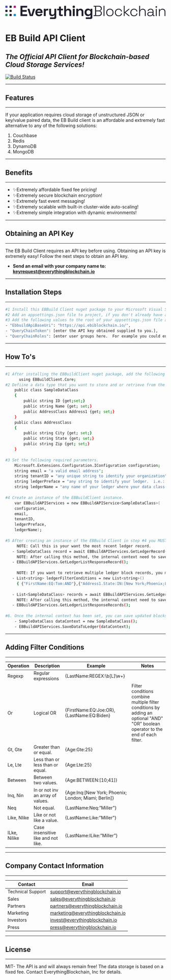 ﻿ [![N|Solid](https://github.com/832energytech/images/blob/main/logo.svg)](https://everythingblockchain.io)
# EB Build API Client
## _The Official API Client for Blockchain-based Cloud Storage Services!_

[![Build Status](https://travis-ci.org/joemccann/dillinger.svg?branch=master)](https://travis-ci.org/joemccann/dillinger)
___
## Features
___
If your application requires cloud storage of unstructured JSON or key/value paired data, the EB Build client is an affordable and extremely fast alternative to any of the following solutions:
1. Couchbase
2. Redis
3. DynamoDB
4. MongoDB

___
## Benefits
___
- ✨Extremely affordable fixed fee pricing!
- ✨Extremely secure blockchain encryption!
- ✨Extremely fast event messaging!
- ✨Extremely scalable with built-in cluster-wide auto-scaling!
- ✨Extremely simple integration with dynamic environments!


___
## Obtaining an API Key
___
The EB Build Client requires an API key before using.  Obtaining an API key is extremely easy! 
Follow the next steps to obtain an API key.
- **Send an email with your company name to:  keyrequest@everythingblockchain.io**

___
## Installation Steps
___
```sh
#1 Install this EBBuild Client nuget package to your Microsoft Visual Studio project.
#2 Add an appsettings.json file to project, if you don't already have an appsettings.json file added.
#3 Add the following values to the root of your appsettings.json file added to your project:
- "EbbuildApiBaseUri": "https://api.ebiblockchain.io/",
- "QueryChainToken": [enter the API key obtained supplied to you.],
- "QueryChainRoles": [enter user groups here.  For example you could enter: "Testers"],
```

___
## How To's
___
```sh
#1 After installing the EBBuildClient nuget package, add the following to your code:
      using EBBuildClient.Core;
#2 Defiine a data type that you want to store and or retrieve from the EBBuild cloud storage services.
    public class SampleDataClass
    {
        public string ID {get;set;}
        public string Name {get; set;}
        public AddressClass Address1 {get; set;}
    }
    public class AddressClass
    {
        public string City {get; set;}
        public string State {get; set;}
        public string Zip {get; set;}
    }
    
#3 Set the following required parameters.
    Microsoft.Extensions.Configuration.IConfiguration configuration;
    string email = "a valid email address";
    string tenantID = "any unique string to identify your organization";
    string ledgerPreface = "any string to identify your ledger.  i.e.: prod, qa, dev, crypto, etc.";
    string ledgerName = "any name of your ledger where your data class will be stored.  i.e. payments";
    
#4 Create an instance of the EBBuildClient instance.
    var EBBuildAPIServices = new EBBuildAPIService<SampleDataClass>(
    configuration, 
    email, 
    tenantID, 
    ledgerPreface,  
    ledgerName);
   
#5 After creating an instance of the EBBuild Client in step #4 you MUST call either of the two methods:
     NOTE: Call this is your want the most recent ledger record.
   - SampleDataClass record = await EBBuildAPIServices.GetLedgerRecord(); 
     NOTE: After calling this method, the internal context need to save updates is set and can be retrieved by calling:
   - EBBuildAPIServices.GetLedgerListResponseRecord();
    
     NOTE: If you want to retrieve multiple ledger block records, you must (first) define filter conditions.
   - List<string> ledgerFilterConditions = new List<string>() 
     { {"FirstName:EQ:Tom:AND"},{"Address1.State:IN:[New York;Phoenix;London;Miami;Berlin "} };
   
   - List<SampleDataClass> records = await EBBuildAPIServices.GetLedgerRecords(ledgerFilterConditions); 
     NOTE: After calling this method, the internal context need to save updates is set and can be retrieved by calling:
   - EBBuildAPIServices.GetLedgerListResponseRecords();
    
#6. Once the internal context has been set, you can save updated blocks to the ledger by calling the following method:
    - SampleDataClass dataContext = new SampleDataClass();
    - EBBuildAPIServices.SaveDataToLedger(dataContext);
```


___
## Adding Filter Conditions
___
| Operation | Description | Example | Notes |
| ------ | ------ | ------ | ------ |
|Regexp	|Regular expressions	| {LastName:REGEX:\\b[L]\\w+}
|Or|	Logical OR	| {FirstName:EQ:Joe:OR},{LastName:EQ:Biden}| Filter conditions combine multiple filter conditions by adding an optional "AND" "OR" boolean operator to the end of each filter.
|Gt, Gte|	Greater than or equal.|	{Age:Gte:25}
|Le, Lte|	Less than or less than or equal. |	{Age:Lte:25}
|Between|	Between two values.	| {Age:BETWEEN:[10;41]}
|Inq, Nin| In or not inv an array of values.|	{Age:Inq:[New York; Phoenix; London; Miami; Berlin]}
|Neq| Not equal.|	{LastName:Neq:”Miller”}
|Like, Nlike|	Like or not like a value.|	{LastName:Like:”Miller”}
|ILke, Nilike|	Case insensitive like and not like.| {LastName:ILike:”Miller”}





	


___
## Company Contact Information
___
| Contact | Email |
| ------ | ------ |
| Technical Support | support@everythingblockchain.io |
| Sales | sales@everythingblockchain.io |
| Partners | partners@everythingblockchain.io |
| Marketing | marketing@everythingblockchain.io |
| Investors | invest@everythingblockchain.io |
| Press | press@everythingblockchain.io |

___
## License
___
MIT- The API is and will always remain free!  The data storage is based on a fixed fee.  Contact EverythingBlockchain, Inc for details.



